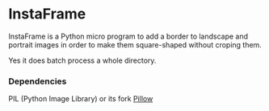 InstaFrame
==========

InstaFrame is a Python micro program to add a border to landscape and portrait images in order to make them square-shaped without croping them.

Yes it does batch process a whole directory.


### Dependencies
PIL (Python Image Library) or its fork [Pillow](http://pillow.readthedocs.org/en/latest/installation.html) 
